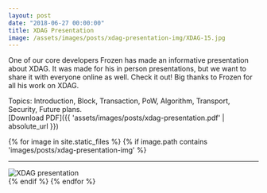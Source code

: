 ```yaml
---
layout: post
date: "2018-06-27 00:00:00"
title: XDAG Presentation
image: /assets/images/posts/xdag-presentation-img/XDAG-15.jpg
---
```



One of our core developers Frozen has made an informative presentation about XDAG. It was made for his in person presentations, but we want to share it with everyone online as well. Check it out! Big thanks to Frozen for all his work on XDAG.

Topics: Introduction, Block, Transaction, PoW, Algorithm, Transport, Security, Future plans.  
[Download PDF]({{ 'assets/images/posts/xdag-presentation.pdf' | absolute_url }})

{% for image in site.static_files %}
  {% if image.path contains 'images/posts/xdag-presentation-img' %}
  <div markdown="0">
    <hr>
    <img class="img-responsive lazyload" data-src="{{ image.path | absolute_url }}" alt="XDAG presentation"/>
  </div>
  {% endif %}
{% endfor %}
